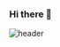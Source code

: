 ### Hi there 👋


![header](https://capsule-render.vercel.app/api?type=Waving&color=timeGradient&text=%20Welcome!%20&height=300&color=random&fontSize=100&textBg=true&animation=fadeIn&desc=Hello&descSize=30)







<!--
**Leecw0610/Leecw0610** is a ✨ _special_ ✨ repository because its `README.md` (this file) appears on your GitHub profile.

Here are some ideas to get you started:

- 🔭 I’m currently working on ...
- 🌱 I’m currently learning ...
- 👯 I’m looking to collaborate on ...
- 🤔 I’m looking for help with ...
- 💬 Ask me about ...
- 📫 How to reach me: ...
- 😄 Pronouns: ...
- ⚡ Fun fact: ...
-->
